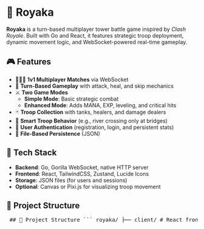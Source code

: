 # 🏰 Royaka

**Royaka** is a turn-based multiplayer tower battle game inspired by *Clash Royale*. Built with Go and React, it features strategic troop deployment, dynamic movement logic, and WebSocket-powered real-time gameplay.

## 🎮 Features

- 🧑‍🤝‍🧑 **1v1 Multiplayer Matches** via WebSocket
- 🔁 **Turn-Based Gameplay** with attack, heal, and skip mechanics
- ⚔️ **Two Game Modes**
  - **Simple Mode**: Basic strategic combat
  - **Enhanced Mode**: Adds MANA, EXP, leveling, and critical hits
- 🃏 **Troop Collection** with tanks, healers, and damage dealers
- 🧠 **Smart Troop Behavior** (e.g., river crossing only at bridges)
- 🔐 **User Authentication** (registration, login, and persistent stats)
- 💾 **File-Based Persistence** (JSON)

## 🧱 Tech Stack

- **Backend**: Go, Gorilla WebSocket, native HTTP server
- **Frontend**: React, TailwindCSS, Zustand, Lucide Icons
- **Storage**: JSON files (for users and sessions)
- **Optional**: Canvas or Pixi.js for visualizing troop movement

## 📁 Project Structure
<pre> ## 📁 Project Structure ``` royaka/ ├── client/ # React frontend │ ├── components/ # UI components │ ├── pages/ # Game routes │ └── main.tsx # App entry ├── server/ # Go backend │ ├── game/ # Game mechanics & logic │ ├── handlers/ # WebSocket & HTTP handlers │ ├── models/ # Structs for players, troops, etc. │ └── main.go # Backend entry point ``` </pre>



